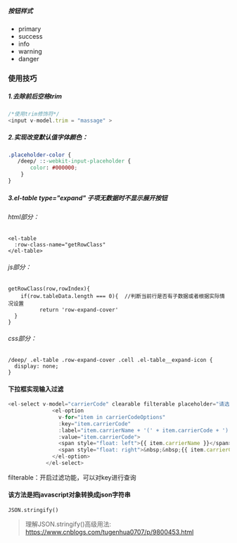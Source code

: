 ##### 按钮样式
- primary
- success
- info
- warning
- danger

### 使用技巧
##### 1.去除前后空格trim

```js
/*使用trim修饰符*/
<input v-model.trim = "massage" >
```
    
##### 2.实现改变默认值字体颜色：

```css
.placeholder-color {
   /deep/ ::-webkit-input-placeholder {
       color: #000000;
    }
}
```


##### 3.el-table type="expand" 子项无数据时不显示展开按钮
###### html部分：
    <el-table
      :row-class-name="getRowClass"
    </el-table>

###### js部分：
    getRowClass(row,rowIndex){
        if(row.tableData.length === 0){  //判断当前行是否有子数据或者根据实际情况设置
              return 'row-expand-cover'
      }
    }
###### css部分：
    /deep/ .el-table .row-expand-cover .cell .el-table__expand-icon {
      display: none;
    }

#### 下拉框实现输入过滤
```js
<el-select v-model="carrierCode" clearable filterable placeholder="请选择">
              <el-option
                v-for="item in carrierCodeOptions"
                :key="item.carrierCode"
                :label="item.carrierName + '(' + item.carrierCode + ')'"
                :value="item.carrierCode">
                <span style="float: left">{{ item.carrierName }}</span>
                <span style="float: right">&nbsp;&nbsp;{{ item.carrierCode }}</span>
              </el-option>
            </el-select>
```
filterable：开启过滤功能，可以对key进行查询


#### 该方法是把javascript对象转换成json字符串
    JSON.stringify()
> 理解JSON.stringify()高级用法: https://www.cnblogs.com/tugenhua0707/p/9800453.html

